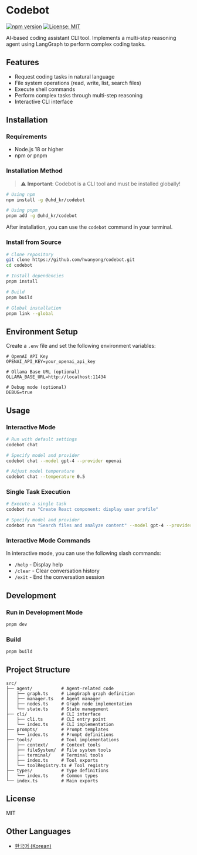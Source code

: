 # Codebot

[![npm version](https://badge.fury.io/js/@uhd_kr%2Fcodebot.svg?v=1.0.2)](https://www.npmjs.com/package/@uhd_kr%2Fcodebot)
[![License: MIT](https://img.shields.io/badge/License-MIT-yellow.svg)](https://opensource.org/licenses/MIT)

AI-based coding assistant CLI tool. Implements a multi-step reasoning agent using LangGraph to perform complex coding tasks.

## Features

- Request coding tasks in natural language
- File system operations (read, write, list, search files)
- Execute shell commands
- Perform complex tasks through multi-step reasoning
- Interactive CLI interface

## Installation

### Requirements

- Node.js 18 or higher
- npm or pnpm

### Installation Method

> ⚠️ **Important**: Codebot is a CLI tool and must be installed globally!

```bash
# Using npm
npm install -g @uhd_kr/codebot

# Using pnpm
pnpm add -g @uhd_kr/codebot
```

After installation, you can use the `codebot` command in your terminal.

### Install from Source

```bash
# Clone repository
git clone https://github.com/hwanyong/codebot.git
cd codebot

# Install dependencies
pnpm install

# Build
pnpm build

# Global installation
pnpm link --global
```

## Environment Setup

Create a `.env` file and set the following environment variables:

```
# OpenAI API Key
OPENAI_API_KEY=your_openai_api_key

# Ollama Base URL (optional)
OLLAMA_BASE_URL=http://localhost:11434

# Debug mode (optional)
DEBUG=true
```

## Usage

### Interactive Mode

```bash
# Run with default settings
codebot chat

# Specify model and provider
codebot chat --model gpt-4 --provider openai

# Adjust model temperature
codebot chat --temperature 0.5
```

### Single Task Execution

```bash
# Execute a single task
codebot run "Create React component: display user profile"

# Specify model and provider
codebot run "Search files and analyze content" --model gpt-4 --provider openai
```

### Interactive Mode Commands

In interactive mode, you can use the following slash commands:

- `/help` - Display help
- `/clear` - Clear conversation history
- `/exit` - End the conversation session

## Development

### Run in Development Mode

```bash
pnpm dev
```

### Build

```bash
pnpm build
```

## Project Structure

```
src/
├── agent/           # Agent-related code
│   ├── graph.ts     # LangGraph graph definition
│   ├── manager.ts   # Agent manager
│   ├── nodes.ts     # Graph node implementation
│   └── state.ts     # State management
├── cli/             # CLI interface
│   ├── cli.ts       # CLI entry point
│   └── index.ts     # CLI implementation
├── prompts/         # Prompt templates
│   └── index.ts     # Prompt definitions
├── tools/           # Tool implementations
│   ├── context/     # Context tools
│   ├── fileSystem/  # File system tools
│   ├── terminal/    # Terminal tools
│   ├── index.ts     # Tool exports
│   └── toolRegistry.ts # Tool registry
├── types/           # Type definitions
│   └── index.ts     # Common types
└── index.ts         # Main exports
```

## License

MIT

## Other Languages

- [한국어 (Korean)](./README.ko.md)